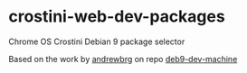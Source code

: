 # crostini-web-dev-packages
Chrome OS Crostini Debian 9 package selector

Based on the work by [andrewbrg](https://github.com/andrewbrg/) on repo [deb9-dev-machine](https://github.com/andrewbrg/deb9-dev-machine)
